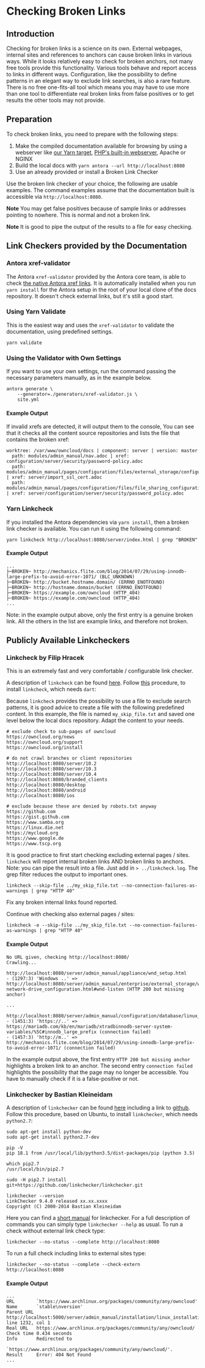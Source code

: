# Checking Broken Links

## Introduction

Checking for broken links is a science on its own. External webpages, internal sites and
references to anchors can cause broken links in various ways. While it looks relatively
easy to check for broken anchors, not many free tools provide this functionality.
Various tools behave and report access to links in different ways. Configuration, like the
possibility to define patterns in an elegant way to exclude link searches, is also a rare feature. 
There is no free one-fits-all tool which means you may have to use more than one tool to
differentiate real broken links from false positives or to get results the other tools may not provide.

## Preparation

To check broken links, you need to prepare with the following steps:

1. Make the compiled documentation available for browsing by using a webserver like
   [our Yarn target](./build-the-docs.md#viewing-the-html-documentation), [PHP's built-in webserver](https://secure.php.net/manual/en/features.commandline.webserver.php), Apache or NGINX
2. Build the local docs with ``yarn antora --url http://localhost:8080``
3. Use an already provided or install a Broken Link Checker

Use the broken link checker of your choice, the following are usable examples. The command examples assume that the documentation built is accessible via `http://localhost:8080`.

**Note** You may get false positives because of sample links or addresses pointing to nowhere. This is normal and not a broken link.

**Note** It is good to pipe the output of the results to a file for easy checking.

## Link Checkers provided by the Documentation
### Antora xref-validator

The Antora ``xref-validator`` provided by the Antora core team, is able to check [the native Antora xref links](https://docs.antora.org/antora/1.0/asciidoc/page-to-page-xref/#xref-and-page-id-anatomy). It is automatically installed when you run `yarn install` for the Antora setup in the root of your local clone of the docs repository. It doesn't check external links, but it's still a good start.

### Using Yarn Validate

This is the easiest way and uses the ``xref-validator`` to validate the documentation, using predefined settings.

```console
yarn validate
```

### Using the Validator with Own Settings

If you want to use your own settings, run the command passing the necessary parameters manually, as in the example below.

```console
antora generate \
	--generator=./generators/xref-validator.js \
	site.yml
```

#### Example Output

If invalid xrefs are detected, it will output them to the console, You can see that it checks all the content source repositories and lists the file that contains the broken xref:

```console
worktree: /var/www/owncloud/docs | component: server | version: master
  path: modules/admin_manual/nav.adoc | xref: configuration/server/security/password-policy.adoc
  path: modules/admin_manual/pages/configuration/files/external_storage/configuration.adoc | xref: server/import_ssl_cert.adoc
  path: modules/admin_manual/pages/configuration/files/file_sharing_configuration.adoc | xref: server/configuration/server/security/password_policy.adoc
```

### Yarn Linkcheck

If you installed the Antora dependencies via `yarn install`, then a broken link checker is available.
You can run it using the following command:

```console
yarn linkcheck http://localhost:8080/server/index.html | grep "BROKEN"
```

#### Example Output

```console
...
├─BROKEN─ http://mechanics.flite.com/blog/2014/07/29/using-innodb-large-prefix-to-avoid-error-1071/ (BLC_UNKNOWN)
├─BROKEN─ http://bucket.hostname.domain/ (ERRNO_ENOTFOUND)
├─BROKEN─ http://hostname.domain/bucket (ERRNO_ENOTFOUND)
├─BROKEN─ https://example.com/owncloud (HTTP_404)
├─BROKEN─ https://example.com/owncloud (HTTP_404)
...
```
Note: in the example output above, only the first entry is a genuine broken link.
All the others in the list are example links, and therefore not broken.

## Publicly Available Linkcheckers

### Linkcheck by Filip Hracek

This is an extremely fast and very comfortable / configurable link checker.

A description of ``linkcheck`` can be found [here](https://github.com/filiph/linkcheck#linkcheck).
Follow [this](https://github.com/filiph/linkcheck#step-1-install-dart) procedure,
to install ``linkcheck``, which needs ``dart``:

Because ``linkcheck`` provides the possibility to use a file to exclude search patterns,
it is good advice to create a file with the following predefined content. In this example,
the file is named ``my_skip_file.txt`` and saved one level below the local docs repository.
Adapt the content to your needs.

```console
# exclude check to sub-pages of owncloud
https://owncloud.org/news
https://owncloud.org/support
https://owncloud.org/install

# do not crawl branches or client repositories
http://localhost:8080/server/10.2
http://localhost:8080/server/10.3
http://localhost:8080/server/10.4
http://localhost:8080/branded_clients
http://localhost:8080/desktop
http://localhost:8080/android
http://localhost:8080/ios

# exclude because these are denied by robots.txt anyway
https://github.com
https://gist.github.com
https://www.samba.org
https://linux.die.net
https://mycloud.org
https://www.google.de
https://www.tscp.org

```

It is good practice to first start checking excluding external pages / sites.
``linkcheck`` will report internal broken links AND broken links to anchors.
Note: you can pipe the result into a file. Just add in ``> ../linkcheck.log``.
The grep filter reduces the output to important ones. 

```console
linkcheck --skip-file ../my_skip_file.txt --no-connection-failures-as-warnings | grep "HTTP 40"
```

Fix any broken internal links found reported.

Continue with checking also external pages / sites:

```console
linkcheck -e --skip-file ../my_skip_file.txt --no-connection-failures-as-warnings | grep "HTTP 40"
```

#### Example Output

```
No URL given, checking http://localhost:8080/
Crawling...

http://localhost:8080/server/admin_manual/appliance/wnd_setup.html
- (1297:3) 'Windows ..' => http://localhost:8080/server/admin_manual/enterprise/external_storage/windows-network-drive_configuration.html#wnd-listen (HTTP 200 but missing anchor)

...

http://localhost:8080/server/admin_manual/configuration/database/linux_database_configuration.html
- (1451:3) 'https://..' => https://mariadb.com/kb/en/mariadb/xtradbinnodb-server-system-variables/%5C#innodb_large_prefix (connection failed)
- (1457:3) 'http://m..' => http://mechanics.flite.com/blog/2014/07/29/using-innodb-large-prefix-to-avoid-error-1071/ (connection failed)
```

In the example output above, the first entry ``HTTP 200 but missing anchor`` highlights a broken link to an anchor.
The second entry ``connection failed`` highlights the possibility that the page may no longer be accessible.
You have to manually check if it is a false-positive or not.

### Linkchecker by Bastian Kleineidam

A description of ``linkchecker`` can be found [here](https://linkchecker.github.io/linkchecker/index.html)
including a link to [github](https://github.com/linkchecker/linkchecker/).
Follow this procedure, based on Ubuntu, to install ``linkchecker``, which needs ``python2.7``:

```console
sudo apt-get install python-dev
sudo apt-get install python2.7-dev

pip -V
pip 18.1 from /usr/local/lib/python3.5/dist-packages/pip (python 3.5)

which pip2.7
/usr/local/bin/pip2.7

sudo -H pip2.7 install git+https://github.com/linkchecker/linkchecker.git

linkchecker --version
LinkChecker 9.4.0 released xx.xx.xxxx
Copyright (C) 2000-2014 Bastian Kleineidam
```
Here you can find a [short manual](https://linkchecker.github.io/linkchecker/man1/linkchecker.1.html) for linkchecker. For a full description of commands you can simply type `linkchecker --help` as usual. To run a check without external link check type:

```console
linkchecker --no-status --complete http://localhost:8080
```

To run a full check including links to external sites type:

```console
linkchecker --no-status --complete --check-extern http://localhost:8080
```

#### Example Output

```console
...
URL        `https://www.archlinux.org/packages/community/any/owncloud'
Name       `stable\nversion'
Parent URL http://localhost:5000/server/admin_manual/installation/linux_installation.html, line 1232, col 1
Real URL   https://www.archlinux.org/packages/community/any/owncloud/
Check time 0.434 seconds
Info       Redirected to
           `https://www.archlinux.org/packages/community/any/owncloud/'.
Result     Error: 404 Not Found
...
```
